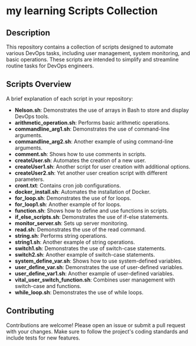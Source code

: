 
# my learning Scripts Collection

## Description
This repository contains a collection of scripts designed to automate various DevOps tasks, including user management, system monitoring, and basic operations. These scripts are intended to simplify and streamline routine tasks for DevOps engineers.

## Scripts Overview
A brief explanation of each script in your repository:
- **Nelson.sh**: Demonstrates the use of arrays in Bash to store and display DevOps tools.
- **arithmetic_operation.sh**: Performs basic arithmetic operations.
- **commandline_arg1.sh**: Demonstrates the use of command-line arguments.
- **commandline_arg2.sh**: Another example of using command-line arguments.
- **comment.sh**: Shows how to use comments in scripts.
- **createUser.sh**: Automates the creation of a new user.
- **createUser1.sh**: Another script for user creation with additional options.
- **createUser2.sh**: Yet another user creation script with different parameters.
- **cront.txt**: Contains cron job configurations.
- **docker_install.sh**: Automates the installation of Docker.
- **for_loop.sh**: Demonstrates the use of for loops.
- **for_loop1.sh**: Another example of for loops.
- **function.sh**: Shows how to define and use functions in scripts.
- **if_else_scripts.sh**: Demonstrates the use of if-else statements.
- **monitor_server.sh**: Sets up server monitoring.
- **read.sh**: Demonstrates the use of the read command.
- **string.sh**: Performs string operations.
- **string1.sh**: Another example of string operations.
- **switch1.sh**: Demonstrates the use of switch-case statements.
- **switch2.sh**: Another example of switch-case statements.
- **system_define_var.sh**: Shows how to use system-defined variables.
- **user_define_var.sh**: Demonstrates the use of user-defined variables.
- **user_define_var1.sh**: Another example of user-defined variables.
- **vital_user_switch_function.sh**: Combines user management with switch-case and functions.
- **while_loop.sh**: Demonstrates the use of while loops.

## Contributing
Contributions are welcome! Please open an issue or submit a pull request with your changes. Make sure to follow the project's coding standards and include tests for new features.
